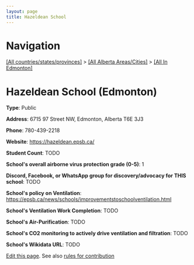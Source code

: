 ```yaml
---
layout: page
title: Hazeldean School
---
```

# Navigation

[[All countries/states/provinces]](../../..) > [[All Alberta Areas/Cities]](../..) > [[All In Edmonton]](..)

# Hazeldean School (Edmonton)

**Type**: Public

**Address**: 6715 97 Street NW, Edmonton, Alberta T6E 3J3

**Phone**: 780-439-2218

**Website**: <https://hazeldean.epsb.ca/>

**Student Count**: TODO

**School's overall airborne virus protection grade (0-5)**: 1

**Discord, Facebook, or WhatsApp group for discovery/advocacy for THIS school**: TODO

**School's policy on Ventilation**: <https://epsb.ca/news/schools/improvementstoschoolventilation.html>

**School's Ventilation Work Completion**: TODO

**School's Air-Purification**: TODO

**School's CO2 monitoring to actively drive ventilation and filtration**: TODO

**School's Wikidata URL**: TODO


[Edit this page](https://github.com/ventilate-schools/AB/edit/main/./Edmonton/Hazeldean_School.md). See also [rules for contribution](../../../contribution-rules/)